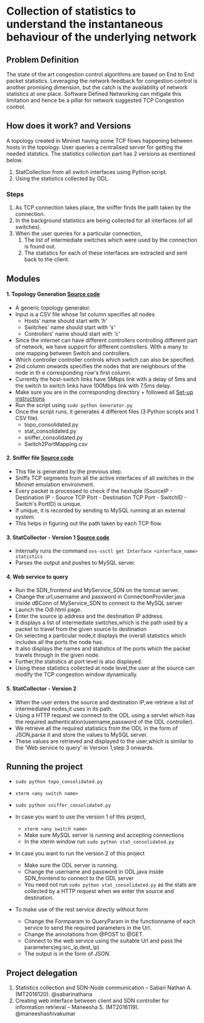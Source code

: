 # Collection of statistics to understand the instantaneous behaviour of the underlying network 

## Problem Definition
The state of the art congestion control algorithms are based on End to End packet statistics. Leveraging the network feedback for congestion control is another promising dimension, but the catch is the availability of network statistics at one place. Software Defined Networking can mitigate
this limitation and hence be a pillar for network suggested TCP Congestion control.

## How does it work? and Versions
A topology created in Mininet having some TCP flows happening between hosts in the topology. User queries a centralised server for getting the needed statstics.
The statistics collection part has 2 versions as mentioned below.

1. StatCollection from all switch interfaces using Python script.
2. Using the statistics collected by ODL. 

### Steps
1. As TCP connection takes place, the sniffer finds the path taken by the connection.
2. In the background statistics are being collected for all interfaces (of all switches).
3. When the user queries for a particular connection,
    1. The list of intermediate switches which were used by the connection is found out.
    2. The statistics for each of these interfaces are extracted and sent back to the client.


## Modules
#### 1. Topology Generation [Source code](https://gitlab.com/IIITB_SDN_2017/MT2016119_MT2016120_StatCollection/blob/master/src/MT2016120_Sabari_Nathan/Generator.py)
* A generic topology generator. 
* Input is a CSV file whose 1st column specifies all nodes
    * Hosts' name should start with _'h'_
    * Switches' name should start with _'s'_
    * Controllers' name should start with _'c'_
* Since the internet can have different controllers controlling different part of network, we have support for different controllers. With a many to one mapping between Switch and controllers.
* Which controller controller controls which switch can also be specified.
* 2nd column onwards specifies the nodes that are neighbours of the node in th e corresponding row's first column.
* Currently the host-switch links have 5Mbps link with a delay of 5ms and the switch to switch links have 100Mbps link with 7.5ms delay.
* Make sure you are in the corresponding directory + followed all [Set-up instructions](https://gitlab.com/IIITB_SDN_2017/MT2016119_MT2016120_StatCollection/blob/master/src/MT2016120_Sabari_Nathan/Setup%20instructions.md)
* Run the script using `sudo python Generator.py`
* Once the script runs, it generates 4 different files  (3 Python scripts and 1 CSV file).
    * topo_consolidated.py
    * stat_consolidated.py
    * sniffer_consolidated.py
    * Switch2PortMapping.csv

#### 2. Sniffer file [Source code](https://gitlab.com/IIITB_SDN_2017/MT2016119_MT2016120_StatCollection/blob/master/src/MT2016120_Sabari_Nathan/snif.py)
* This file is generated by the previous step. 
* Sniffs TCP segments from all the active interfaces of all switches in the Mininet emulation environment.
* Every packet is processed to check if the hextuple (SourceIP - Destination IP - Source TCP Port - Destination TCP Port - SwitchID - Switch's PortID) is unique.
* If unique, it is recorded by sending to MySQL running at an external system. 
* This helps in figuring out the path taken by each TCP flow. 

#### 3. StatCollector - Version 1 [Source code](https://gitlab.com/IIITB_SDN_2017/MT2016119_MT2016120_StatCollection/blob/master/src/MT2016120_Sabari_Nathan/stat_collector.py)
* Internally runs the command `ovs-vsctl get Interface <interface_name> statistics`
* Parses the output and pushes to MySQL server.

#### 4. Web service to query 
* Run the SDN_frontend and MyService_SDN on the tomcat server.
* Change the url,username and password in ConnectionProvider.java inside dBConn of MyService_SDN to connect to the MySQL server
* Launch the Odl.html page.
* Enter the source ip address and the destination IP address.
* It displays a list of intermediate switches,which is the path used by a packet to travel from the given source to destination
* On selecting a particular node,it displays the overall statistics which includes all the ports the node has.
* It also displays the names and statistics of the ports which the packet travels through in the given node.
* Further,the statistics at port level is also displayed.
* Using these statistics collected at node level,the user at the source can modify the TCP congestion window dynamically.

#### 5. StatCollector - Version 2
* When the user enters the source and destination IP,we retrieve a list of intermediated nodes,it uses in its path.
* Using a HTTP request we connect to the ODL using a servlet which has the required authentication(username,password of the ODL controller).
* We retrieve all the required statistics from the ODL in the form of JSON,parse it and store the values to MySQL server.
* These values are retrieved and displayed to the user,which is similar to the 'Web service to query' in Version 1,step 3 onwards.


## Running the project
* `sudo python topo_consolidated.py`
* `xterm <any switch name>`
* `sudo python sniffer_consolidated.py`
* In case you want to use the version 1 of this project, 
    * `xterm <any switch name>`
    * Make sure MySQL server is running and accepting connections
    * In the xterm window run `sudo python stat_consolidated.py`

* In case you want to run the version 2 of this project
    * Make sure the ODL server is running.
    * Change the username and password in ODL.java inside SDN_frontend to connect to the ODL server
    * You need not run  `sudo python stat_consolidated.py` as the stats are collected by a HTTP request when we enter the source and destination.
    
* To make use of the rest service directly without form
    * Change the Formparam to QueryParam in the functionname of each service to send the required parameters in the Url.
    * Change the annotations from @POST to @GET.
    * Connect to the web service using the suitable Url and pass the parameters(eg:src_ip,dest_ip)
    * The output is in the form of JSON.

## Project delegation
1. Statistics collection and SDN-Node communication – Sabari Nathan A. (MT2016120). @sabarinathana
2. Creating web interface between client and SDN controller for information retrieval – Maneesha S. (MT2016119). @maneeshashivakumar